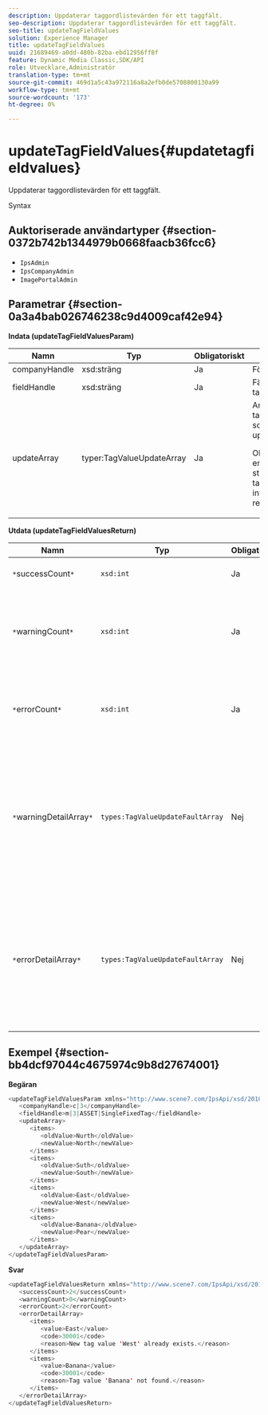 ```yaml
---
description: Uppdaterar taggordlistevärden för ett taggfält.
seo-description: Uppdaterar taggordlistevärden för ett taggfält.
seo-title: updateTagFieldValues
solution: Experience Manager
title: updateTagFieldValues
uuid: 21689469-a0dd-480b-82ba-ebd12956ff8f
feature: Dynamic Media Classic,SDK/API
role: Utvecklare,Administratör
translation-type: tm+mt
source-git-commit: 469d1a5c43a972116a8a2efb0de5708800130a99
workflow-type: tm+mt
source-wordcount: '173'
ht-degree: 0%

---
```



# updateTagFieldValues{#updatetagfieldvalues}

Uppdaterar taggordlistevärden för ett taggfält.

Syntax

## Auktoriserade användartyper {#section-0372b742b1344979b0668faacb36fcc6}

* `IpsAdmin`
* `IpsCompanyAdmin`
* `ImagePortalAdmin`

## Parametrar {#section-0a3a4bab026746238c9d4009caf42e94}

**Indata (updateTagFieldValuesParam)**

<table id="table_15F354FBC043464080BC975AE35E03A4"> 
 <thead> 
  <tr> 
   <th colname="col1" class="entry"> Namn </th> 
   <th colname="col2" class="entry"> Typ </th> 
   <th colname="col3" class="entry"> Obligatoriskt </th> 
   <th colname="col4" class="entry"> Beskrivning </th> 
  </tr> 
 </thead>
 <tbody> 
  <tr> 
   <td colname="col1"> <span class="codeph"> <span class="varname"> companyHandle</span> </span> </td> 
   <td colname="col2"> <span class="codeph"> xsd:sträng</span> </td> 
   <td colname="col3"> Ja </td> 
   <td colname="col4"> Företagshandtag. </td> 
  </tr> 
  <tr> 
   <td colname="col1"> <span class="codeph"> <span class="varname"> fieldHandle</span> </span> </td> 
   <td colname="col2"> <span class="codeph"> xsd:sträng</span> </td> 
   <td colname="col3"> Ja </td> 
   <td colname="col4"> Fälthandtag för tagg. </td> 
  </tr> 
  <tr> 
   <td colname="col1"> <span class="codeph"> <span class="varname"> updateArray</span> </span> </td> 
   <td colname="col2"> <span class="codeph"> typer:TagValueUpdateArray</span> </td> 
   <td colname="col3"> Ja </td> 
   <td colname="col4">Array med taggfältsvärden som du vill uppdatera. <p>Obs!  Uppdaterar endast strängvärden för taggar. Påverkar inte resursassociationer. </p> </td> 
  </tr> 
 </tbody> 
</table>

**Utdata (updateTagFieldValuesReturn)**

| Namn | Typ | Obligatoriskt | Beskrivning |
|---|---|---|---|
| `*`successCount`*` | `xsd:int` | Ja | Antalet uppdaterade taggfält. |
| `*`warningCount`*` | `xsd:int` | Ja | Antalet varningar som genererades när åtgärden försökte uppdatera taggfält. |
| `*`errorCount`*` | `xsd:int` | Ja | Antalet fel som genererades när åtgärden försökte uppdatera taggfält. |
| `*`warningDetailArray`*` | `types:TagValueUpdateFaultArray` | Nej | Arrayen med information som är associerad med resurserna som genererade varningar när åtgärden försökte uppdatera taggfält. |
| `*`errorDetailArray`*` | `types:TagValueUpdateFaultArray` | Nej | Arrayen med information som är associerad med resurserna som genererade fel när åtgärden försökte uppdatera taggfält. |

## Exempel {#section-bb4dcf97044c4675974c9b8d27674001}

**Begäran**

```java
<updateTagFieldValuesParam xmlns="http://www.scene7.com/IpsApi/xsd/2010-01-31">
   <companyHandle>c|3</companyHandle>
   <fieldHandle>m|3|ASSET|SingleFixedTag</fieldHandle>
   <updateArray>
      <items>
         <oldValue>Nurth</oldValue>
         <newValue>North</newValue>
      </items>
      <items>
         <oldValue>Suth</oldValue>
         <newValue>South</newValue>
      </items>
      <items>
         <oldValue>East</oldValue>
         <newValue>West</newValue>
      </items>
      <items>
         <oldValue>Banana</oldValue>
         <newValue>Pear</newValue>
      </items>
   </updateArray>
</updateTagFieldValuesParam>
```

**Svar**

```java
<updateTagFieldValuesReturn xmlns="http://www.scene7.com/IpsApi/xsd/2010-01-31">
   <successCount>2</successCount>
   <warningCount>0</warningCount>
   <errorCount>2</errorCount>
   <errorDetailArray>
      <items>
         <value>East</value>
         <code>30001</code>
         <reason>New tag value 'West' already exists.</reason>
      </items>
      <items>
         <value>Banana</value>
         <code>30001</code>
         <reason>Tag value 'Banana' not found.</reason>
      </items>
   </errorDetailArray>
</updateTagFieldValuesReturn>
```

